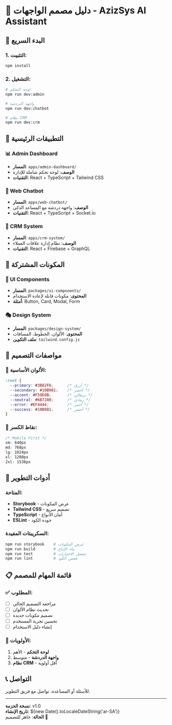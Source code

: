 # 🎨 دليل مصمم الواجهات - AzizSys AI Assistant

## 🚀 البدء السريع

### 1. التثبيت:
```bash
npm install
```

### 2. التشغيل:
```bash
# لوحة التحكم
npm run dev:admin

# واجهة الدردشة  
npm run dev:chatbot

# نظام CRM
npm run dev:crm
```

## 🎯 التطبيقات الرئيسية

### 📊 Admin Dashboard
- **المسار**: `apps/admin-dashboard/`
- **الوصف**: لوحة تحكم شاملة للإدارة
- **التقنيات**: React + TypeScript + Tailwind CSS

### 💬 Web Chatbot
- **المسار**: `apps/web-chatbot/`
- **الوصف**: واجهة دردشة مع المساعد الذكي
- **التقنيات**: React + TypeScript + Socket.io

### 🏢 CRM System
- **المسار**: `apps/crm-system/`
- **الوصف**: نظام إدارة علاقات العملاء
- **التقنيات**: React + Firebase + GraphQL

## 🧩 المكونات المشتركة

### 🎨 UI Components
- **المسار**: `packages/ui-components/`
- **المحتوى**: مكونات قابلة لإعادة الاستخدام
- **أمثلة**: Button, Card, Modal, Form

### 🎭 Design System
- **المسار**: `packages/design-system/`
- **المحتوى**: الألوان، الخطوط، المسافات
- **ملف التكوين**: `tailwind.config.js`

## 📐 مواصفات التصميم

### 🎨 الألوان الأساسية:
```css
:root {
  --primary: #3B82F6;      /* أزرق */
  --secondary: #10B981;    /* أخضر */
  --accent: #F59E0B;       /* برتقالي */
  --neutral: #6B7280;      /* رمادي */
  --error: #EF4444;        /* أحمر */
  --success: #10B981;      /* أخضر */
}
```

### 📱 نقاط الكسر:
```css
/* Mobile First */
sm: 640px
md: 768px  
lg: 1024px
xl: 1280px
2xl: 1536px
```

## 🔧 أدوات التطوير

### المتاحة:
- **Storybook** - عرض المكونات
- **Tailwind CSS** - تصميم سريع
- **TypeScript** - أمان الأنواع
- **ESLint** - جودة الكود

### السكريبتات المفيدة:
```bash
npm run storybook    # عرض المكونات
npm run build        # بناء الإنتاج
npm run test         # تشغيل الاختبارات
npm run lint         # فحص الكود
```

## 📋 قائمة المهام للمصمم

### ✅ المطلوب:
- [ ] مراجعة التصميم الحالي
- [ ] تحديث نظام الألوان
- [ ] تصميم مكونات جديدة
- [ ] تحسين تجربة المستخدم
- [ ] إنشاء دليل الاستخدام

### 🎯 الأولويات:
1. **لوحة التحكم** - الأهم
2. **واجهة الدردشة** - متوسط
3. **نظام CRM** - أقل أولوية

## 📞 التواصل

للأسئلة أو المساعدة، تواصل مع فريق التطوير.

---
**نسخة الحزمة**: v1.0  
**تاريخ الإنشاء**: ${new Date().toLocaleDateString('ar-SA')}  
**الحالة**: جاهز للتصميم 🎨